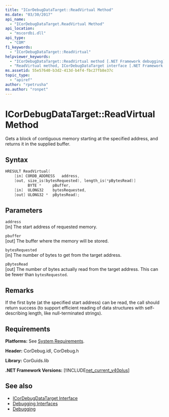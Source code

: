 ```yaml
---
title: "ICorDebugDataTarget::ReadVirtual Method"
ms.date: "03/30/2017"
api_name: 
  - "ICorDebugDataTarget.ReadVirtual Method"
api_location: 
  - "mscordbi.dll"
api_type: 
  - "COM"
f1_keywords: 
  - "ICorDebugDataTarget::ReadVirtual"
helpviewer_keywords: 
  - "ICorDebugDataTarget::ReadVirtual method [.NET Framework debugging]"
  - "ReadVirtual method, ICorDebugDataTarget interface [.NET Framework debugging]"
ms.assetid: 55e57640-b3d2-413d-b4f4-fbc27fb8e37c
topic_type: 
  - "apiref"
author: "rpetrusha"
ms.author: "ronpet"
---
```

# ICorDebugDataTarget::ReadVirtual Method
Gets a block of contiguous memory starting at the specified address, and returns it in the supplied buffer.  
  
## Syntax  
  
```cpp  
HRESULT ReadVirtual(  
    [in] CORDB_ADDRESS   address,  
    [out, size_is(bytesRequested), length_is(*pBytesRead)]  
          BYTE *     pBuffer,  
    [in]  ULONG32    bytesRequested,  
    [out] ULONG32 *  pBytesRead);  
```  
  
## Parameters  
 `address`  
 [in] The start address of requested memory.  
  
 `pbuffer`  
 [out] The buffer where the memory will be stored.  
  
 `bytesRequested`  
 [in] The number of bytes to get from the target address.  
  
 `pBytesRead`  
 [out] The number of bytes actually read from the target address. This can be fewer than `bytesRequested`.  
  
## Remarks  
 If the first byte (at the specified start address) can be read, the call should return success (to support efficient reading of data structures with self-describing length, like null-terminated strings).  
  
## Requirements  
 **Platforms:** See [System Requirements](../../../../docs/framework/get-started/system-requirements.md).  
  
 **Header:** CorDebug.idl, CorDebug.h  
  
 **Library:** CorGuids.lib  
  
 **.NET Framework Versions:** [!INCLUDE[net_current_v40plus](../../../../includes/net-current-v40plus-md.md)]  
  
## See also

- [ICorDebugDataTarget Interface](../../../../docs/framework/unmanaged-api/debugging/icordebugdatatarget-interface.md)
- [Debugging Interfaces](../../../../docs/framework/unmanaged-api/debugging/debugging-interfaces.md)
- [Debugging](../../../../docs/framework/unmanaged-api/debugging/index.md)
